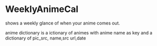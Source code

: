 WeeklyAnimeCal
==============

shows a weekly glance of when your anime comes out.

anime dictionary is a  ictionary of animes with anime name as key 
and a dictionary of pic_src, name,src url,date
